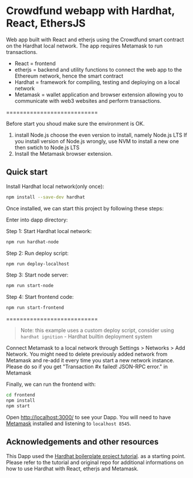 # Crowdfund webapp with Hardhat, React, EthersJS 

Web app built with React and etherjs using the Crowdfund smart contract on the
Hardhat local network. The app requires Metamask to run transactions. 

- React = frontend
- etherjs = backend and utility functions to connect the web app to the Ethereum
network, hence the smart contract
- Hardhat = framework for compiling, testing and deploying on a local network
- Metamask = wallet application and browser extension allowing you to 
communicate with web3 websites and perform transactions. 

===========================

Before start you shoud make sure the environment is OK.
1. install Node.js 
    choose the even version to install, namely Node.js LTS 
    If you install version of Node.js wrongly, use NVM to install a new one then swtich to Node.js LTS
2. Install the Metamask browser extension.

## Quick start

Install Hardhat local network(only once):

```sh
npm install --save-dev hardhat
```

Once installed, we can start this project by following these steps:

Enter into dapp directory:

Step 1: Start Hardhat local network:

```sh
npm run hardhat-node
```

Step 2: Run deploy script:

```sh
npm run deploy-localhost
```

Step 3: Start node server: 
```sh
npm run start-node
```

Step 4: Start frontend code: 

```sh
npm run start-frontend
```

===========================

> Note: this example uses a custom deploy script, consider using `hardhat ignition` -
> Hardhat builtin deployment system

Connect Metamask to a local network through Settings > Networks > Add Network.
You might need to delete previously added network from Metamask and re-add it 
every time you start a new network instance. Please do so if you get "Transaction
#x failed! JSON-RPC error." in Metamask


Finally, we can run the frontend with:

```sh
cd frontend
npm install
npm start
```

Open [http://localhost:3000/](http://localhost:3000/) to see your Dapp. You will
need to have [Metamask](https://metamask.io) installed and listening to
`localhost 8545`.

## Acknowledgements and other resources

This Dapp used the [Hardhat boilerplate project tutorial](https://hardhat.org/tutorial/boilerplate-project). as a starting point. Please refer to the tutorial and original repo for additional informations on how to use Hardhat with React, etherjs and Metamask.